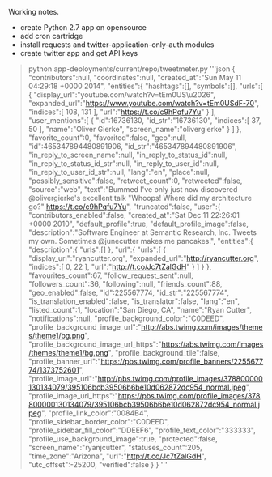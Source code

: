 Working notes.

- create Python 2.7 app on opensource
- add cron cartridge
- install requests and twitter-application-only-auth modules
- create twitter app and get API keys 

> python app-deployments/current/repo/tweetmeter.py 
'''json
{
    "contributors":null,
    "coordinates":null,
    "created_at":"Sun May 11 04:29:18 +0000 2014",
    "entities":{
        "hashtags":[],
        "symbols":[],
        "urls":[
            {
                "display_url":"youtube.com/watch?v=tEm0US\u2026",
                "expanded_url":"https://www.youtube.com/watch?v=tEm0USdF-70",
                "indices":[
                    108,
                    131
                ],
                "url":"https://t.co/c9hPqfu7Yu"
            }
        ],
        "user_mentions":[
            {
                "id":16736130,
                "id_str":"16736130",
                "indices":[
                    37,
                    50
                ],
                "name":"Oliver Gierke",
                "screen_name":"olivergierke"
            }
        ]
    },
    "favorite_count":0,
    "favorited":false,
    "geo":null,
    "id":465347894480891906,
    "id_str":"465347894480891906",
    "in_reply_to_screen_name":null,
    "in_reply_to_status_id":null,
    "in_reply_to_status_id_str":null,
    "in_reply_to_user_id":null,
    "in_reply_to_user_id_str":null,
    "lang":"en",
    "place":null,
    "possibly_sensitive":false,
    "retweet_count":0,
    "retweeted":false,
    "source":"web",
    "text":"Bummed I've only just now discovered @olivergierke's excellent talk \"Whoops! Where did my architecture go?\" https://t.co/c9hPqfu7Yu",
    "truncated":false,
    "user":{
        "contributors_enabled":false,
        "created_at":"Sat Dec 11 22:26:01 +0000 2010",
        "default_profile":true,
        "default_profile_image":false,
        "description":"Software Engineer at Semantic Research, Inc. Tweets my own. Sometimes @junecutter makes me pancakes.",
        "entities":{
            "description":{
                "urls":[]
            },
            "url":{
                "urls":[
                    {
                        "display_url":"ryancutter.org",
                        "expanded_url":"http://ryancutter.org",
                        "indices":[
                            0,
                            22
                        ],
                        "url":"http://t.co/Jc7tZalGdH"
                    }
                ]
            }
        },
        "favourites_count":67,
        "follow_request_sent":null,
        "followers_count":36,
        "following":null,
        "friends_count":88,
        "geo_enabled":false,
        "id":225567774,
        "id_str":"225567774",
        "is_translation_enabled":false,
        "is_translator":false,
        "lang":"en",
        "listed_count":1,
        "location":"San Diego, CA",
        "name":"Ryan Cutter",
        "notifications":null,
        "profile_background_color":"C0DEED",
        "profile_background_image_url":"http://abs.twimg.com/images/themes/theme1/bg.png",
        "profile_background_image_url_https":"https://abs.twimg.com/images/themes/theme1/bg.png",
        "profile_background_tile":false,
        "profile_banner_url":"https://pbs.twimg.com/profile_banners/225567774/1373752601",
        "profile_image_url":"http://pbs.twimg.com/profile_images/378800000130134079/395106bcb39506b6be10d062872dc954_normal.jpeg",
        "profile_image_url_https":"https://pbs.twimg.com/profile_images/378800000130134079/395106bcb39506b6be10d062872dc954_normal.jpeg",
        "profile_link_color":"0084B4",
        "profile_sidebar_border_color":"C0DEED",
        "profile_sidebar_fill_color":"DDEEF6",
        "profile_text_color":"333333",
        "profile_use_background_image":true,
        "protected":false,
        "screen_name":"ryanjcutter",
        "statuses_count":205,
        "time_zone":"Arizona",
        "url":"http://t.co/Jc7tZalGdH",
        "utc_offset":-25200,
        "verified":false
    }
}
'''
